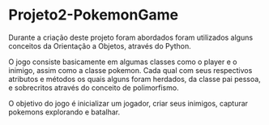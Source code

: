 # Projeto2-PokemonGame

Durante a criação deste projeto foram abordados foram utilizados alguns conceitos da Orientação a Objetos, através do Python.

O jogo consiste basicamente em algumas classes como o player e o inimigo, assim como a classe pokemon. Cada qual com seus respectivos atributos e métodos
os quais alguns foram herdados, da classe pai pessoa, e sobrecritos através do conceito de polimorfismo.

O objetivo do jogo é inicializar um jogador, criar seus inimigos, capturar pokemons explorando e batalhar.
